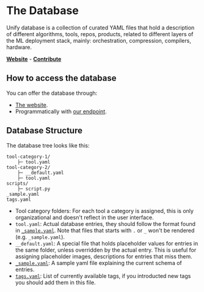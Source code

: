 # The Database

Unify database is a collection of curated YAML files that hold a description of different algorithms, tools, repos, products, related to different layers of the ML deployment stack, mainly: orchestration, compression, compilers, hardware.

**[Website](https://unify.ai/database)** - **[Contribute](CONTRIBUTING.md)**

## How to access the database

You can offer the database through:

- [The website](https://unify.ai/database).
- Programmatically with [our endpoint](docs/endpoint.md).

## Database Structure

The database tree looks like this:

```
tool-category-1/
    ├─ tool.yaml
tool-category-2/
    ├─ __default.yaml
    ├─ tool.yaml
scripts/
    ├─ script.py
_sample.yaml
tags.yaml

```

- Tool category folders: For each tool a category is assigned, this is only organizational and doesn't reflect in the user interface.
- `tool.yaml`: Actual database entries, they should follow the format found in [`_sample.yaml`](_sample.yaml). Note that files that starts with `.` or `_` won't be rendered (e.g. `_sample.yaml`).
- `__default.yaml`: A special file that holds placeholder values for entries in the same folder, unless overridden by the actual entry. This is useful for assigning placeholder images, descriptions for entries that miss them.
- [`_sample.yaml`](_sample.yaml): A sample yaml file explaining the current schema of entries.
- [`tags.yaml`](tags.yaml): List of currently available tags, if you introducted new tags you should add them in this file.
